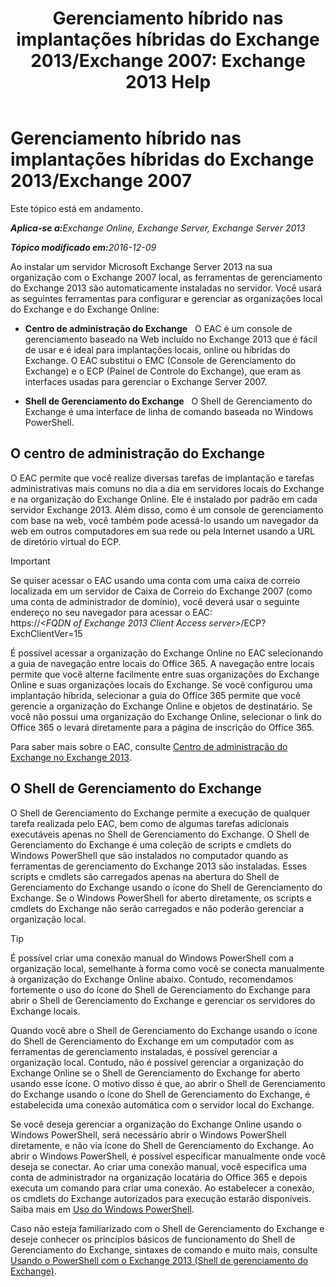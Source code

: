 ﻿---
title: 'Gerenciamento híbrido nas implantações híbridas do Exchange 2013/Exchange 2007: Exchange 2013 Help'
TOCTitle: Gerenciamento híbrido nas implantações híbridas do Exchange 2013/Exchange 2007
ms:assetid: 4b4370d5-1645-4b44-b4e0-c585fcaf970f
ms:mtpsurl: https://technet.microsoft.com/pt-br/library/Dn151299(v=EXCHG.150)
ms:contentKeyID: 54651998
ms.date: 01/10/2018
mtps_version: v=EXCHG.150
ms.translationtype: HT
---

# Gerenciamento híbrido nas implantações híbridas do Exchange 2013/Exchange 2007

Este tópico está em andamento.  

_<strong>Aplica-se a:</strong>Exchange Online, Exchange Server, Exchange Server 2013_

_<strong>Tópico modificado em:</strong>2016-12-09_

Ao instalar um servidor Microsoft Exchange Server 2013 na sua organização com o Exchange 2007 local, as ferramentas de gerenciamento do Exchange 2013 são automaticamente instaladas no servidor. Você usará as seguintes ferramentas para configurar e gerenciar as organizações local do Exchange e do Exchange Online:

  - **Centro de administração do Exchange**   O EAC é um console de gerenciamento baseado na Web incluído no Exchange 2013 que é fácil de usar e é ideal para implantações locais, online ou híbridas do Exchange. O EAC substitui o EMC (Console de Gerenciamento do Exchange) e o ECP (Painel de Controle do Exchange), que eram as interfaces usadas para gerenciar o Exchange Server 2007.

  - **Shell de Gerenciamento do Exchange**   O Shell de Gerenciamento do Exchange é uma interface de linha de comando baseada no Windows PowerShell.

## O centro de administração do Exchange

O EAC permite que você realize diversas tarefas de implantação e tarefas administrativas mais comuns no dia a dia em servidores locais do Exchange e na organização do Exchange Online. Ele é instalado por padrão em cada servidor Exchange 2013. Além disso, como é um console de gerenciamento com base na web, você também pode acessá-lo usando um navegador da web em outros computadores em sua rede ou pela Internet usando a URL de diretório virtual do ECP.


> [!IMPORTANT]
> Se quiser acessar o EAC usando uma conta com uma caixa de correio localizada em um servidor de Caixa de Correio do Exchange 2007 (como uma conta de administrador de domínio), você deverá usar o seguinte endereço no seu navegador para acessar o EAC:<BR>https://<EM>&lt;FQDN of Exchange 2013 Client Access server&gt;</EM>/ECP? ExchClientVer=15



É possível acessar a organização do Exchange Online no EAC selecionando a guia de navegação entre locais do Office 365. A navegação entre locais permite que você alterne facilmente entre suas organizações do Exchange Online e suas organizações locais do Exchange. Se você configurou uma implantação híbrida, selecionar a guia do Office 365 permite que você gerencie a organização do Exchange Online e objetos de destinatário. Se você não possui uma organização do Exchange Online, selecionar o link do Office 365 o levará diretamente para a página de inscrição do Office 365.

Para saber mais sobre o EAC, consulte [Centro de administração do Exchange no Exchange 2013](https://technet.microsoft.com/pt-br/library/jj150562\(v=exchg.150\)).

## O Shell de Gerenciamento do Exchange

O Shell de Gerenciamento do Exchange permite a execução de qualquer tarefa realizada pelo EAC, bem como de algumas tarefas adicionais executáveis apenas no Shell de Gerenciamento do Exchange. O Shell de Gerenciamento do Exchange é uma coleção de scripts e cmdlets do Windows PowerShell que são instalados no computador quando as ferramentas de gerenciamento do Exchange 2013 são instaladas. Esses scripts e cmdlets são carregados apenas na abertura do Shell de Gerenciamento do Exchange usando o ícone do Shell de Gerenciamento do Exchange. Se o Windows PowerShell for aberto diretamente, os scripts e cmdlets do Exchange não serão carregados e não poderão gerenciar a organização local.


> [!TIP]
> É possível criar uma conexão manual do Windows PowerShell com a organização local, semelhante à forma como você se conecta manualmente à organização do Exchange Online abaixo. Contudo, recomendamos fortemente o uso do ícone do Shell de Gerenciamento do Exchange para abrir o Shell de Gerenciamento do Exchange e gerenciar os servidores do Exchange locais.



Quando você abre o Shell de Gerenciamento do Exchange usando o ícone do Shell de Gerenciamento do Exchange em um computador com as ferramentas de gerenciamento instaladas, é possível gerenciar a organização local. Contudo, não é possível gerenciar a organização do Exchange Online se o Shell de Gerenciamento do Exchange for aberto usando esse ícone. O motivo disso é que, ao abrir o Shell de Gerenciamento do Exchange usando o ícone do Shell de Gerenciamento do Exchange, é estabelecida uma conexão automática com o servidor local do Exchange.

Se você deseja gerenciar a organização do Exchange Online usando o Windows PowerShell, será necessário abrir o Windows PowerShell diretamente, e não via ícone do Shell de Gerenciamento do Exchange. Ao abrir o Windows PowerShell, é possível especificar manualmente onde você deseja se conectar. Ao criar uma conexão manual, você especifica uma conta de administrador na organização locatária do Office 365 e depois executa um comando para criar uma conexão. Ao estabelecer a conexão, os cmdlets do Exchange autorizados para execução estarão disponíveis. Saiba mais em [Uso do Windows PowerShell](http://go.microsoft.com/fwlink/p/?linkid=209660).

Caso não esteja familiarizado com o Shell de Gerenciamento do Exchange e deseje conhecer os princípios básicos de funcionamento do Shell de Gerenciamento do Exchange, sintaxes de comando e muito mais, consulte [Usando o PowerShell com o Exchange 2013 (Shell de gerenciamento do Exchange)](https://technet.microsoft.com/pt-br/library/bb123778\(v=exchg.150\)).

